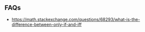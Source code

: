 ## FAQs
- https://math.stackexchange.com/questions/68293/what-is-the-difference-between-only-if-and-iff